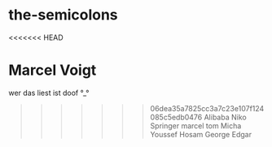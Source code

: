 # the-semicolons
<<<<<<< HEAD


Marcel Voigt
=======
wer das liest ist doof °_°
>>>>>>> 06dea35a7825cc3a7c23e107f124085c5edb0476
Alibaba
Niko Springer
marcel
tom
Micha
Youssef
Hosam
George
Edgar
